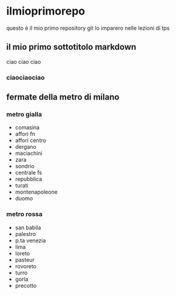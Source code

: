# ilmioprimorepo
questo è il mio primo repository git lo imparero nelle lezioni di tps
## il mio primo sottotitolo markdown
ciao ciao ciao
### ciaociaociao
## fermate della metro di milano
### metro gialla 
- comasina
- affori fn
- affori centro
- dergano
- maciachini
- zara
- sondrio
- centrale fs
- repubblica
- turati
- montenapoleone
- duomo
### metro rossa
- san babila
- palestro
- p.ta venezia
- lima
- loreto
- pasteur
- rovoreto
- turro
- gorla
- precotto

